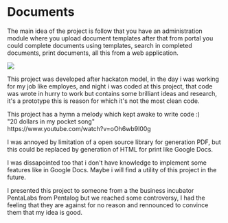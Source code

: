 Documents
=========
<p>
The main idea of the project is follow that you have an administration module where you upload document templates after that from portal you could complete documents using templates, search in completed documents, print documents, all this from a web application.
</p>
<img src="http://i.imgur.com/QXdXWhf.png?1">
<p>
This project was developed after hackaton model, in the day i was working for my job like employes, and night i was coded at this project, that code was wrote in hurry to work but contains some brilliant ideas and research, it's a prototype this is reason for which it's not the most clean code.
</p>
<p>
This project has a hymn a melody which kept awake to write code :)<br/>
"20 dollars in my pocket song"<br/>
https://www.youtube.com/watch?v=oOh6wb9l00g<br/>
</p>
<p>
I was annoyed by limitation of a open source library for generation PDF, but this could be replaced by generation of HTML for print like Google Docs.
</p>
<p>
<p>
I was dissapointed too that i don't have knowledge to implement some features like in Google Docs. Maybe i will find a utility of this project in the future. 
</p>
<p>
I presented this project to someone from a the business incubator PentaLabs from Pentalog but we reached some controversy, I had the feeling that they are against for no reason and rennounced to convince them that my idea is good.
</p>
